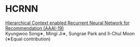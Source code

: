 # HCRNN <br>

<a href=https://ssl.pstatic.net/static/clova/service/clova_ai/research/publications/Hierarchical.Context.enabled.Recurrent.Neural.Network.for.Recommendation.pdf>
Hierarchical Context enabled Recurrent Neural Network for Recommendation (AAAI-19)</a> <br>
Kyungwoo Song∗, Mingi Ji∗, Sungrae Park and Il-Chul Moon <br>
(∗Equal contribution)
